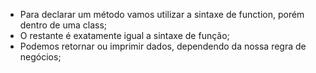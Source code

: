 * Para declarar um método vamos utilizar a sintaxe de function, porém dentro de uma class;
* O restante é exatamente igual a sintaxe de função;
* Podemos retornar ou imprimir dados, dependendo da nossa regra de negócios;